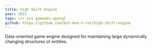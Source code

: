 ```yaml
---
title: High Shift Engine
year: 2021
tags: c++ ecs gamedev opengl
github: https://github.com/bot-mne-v-rot/high-shift-engine
---
```

Data-oriented game engine designed for maintaining large dynamically changing structures of entities.